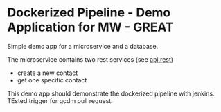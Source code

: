# Dockerized Pipeline - Demo Application for MW - GREAT

Simple demo app for a microservice and a database.

The microservice contains two rest services (see [api.rest](api.rest))

- create a new contact
- get one specific contact

This demo app should demonstrate the dockerized pipeline with jenkins.
TEsted trigger for gcdm pull request.
